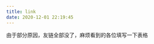 ```yaml
---
title: link
date: 2020-12-01 22:19:45
---
```


<div id="qexo-friends"></div>
<link rel="stylesheet" href="https://unpkg.com/qexo-friends/friends.css"/>
<script src="https://registry.npmmirror.com/qexo-static/1.6.0/files/hexo/friends.js"></script>
<script>loadQexoFriends("qexo-friends", "https://api.friends.ayellowdogsays.cn/")</script>
由于部分原因，友链全部没了，麻烦看到的各位填写一下表格
<div id="friends-api"></div>
<script src="https://unpkg.com/qexo-friends/friends-api.js"></script>
<script>qexo_friend_api("friends-api","https://api.friends.ayellowdogsays.cn/");</script>